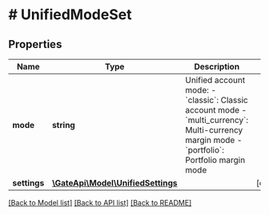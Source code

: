 # # UnifiedModeSet

## Properties

Name | Type | Description | Notes
------------ | ------------- | ------------- | -------------
**mode** | **string** | Unified account mode:  - &#x60;classic&#x60;: Classic account mode - &#x60;multi_currency&#x60;: Multi-currency margin mode - &#x60;portfolio&#x60;: Portfolio margin mode | 
**settings** | [**\GateApi\Model\UnifiedSettings**](UnifiedSettings.md) |  | [optional] 

[[Back to Model list]](../../README.md#documentation-for-models) [[Back to API list]](../../README.md#documentation-for-api-endpoints) [[Back to README]](../../README.md)
